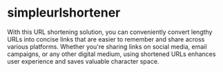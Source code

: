 # simpleurlshortener
With this URL shortening solution, you can conveniently convert lengthy URLs into concise links that are easier to remember and share across various platforms. Whether you're sharing links on social media, email campaigns, or any other digital medium, using shortened URLs enhances user experience and saves valuable character space.
